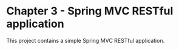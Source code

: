 # Chapter 3 - Spring MVC RESTful application
This project contains a simple Spring MVC RESTful application.